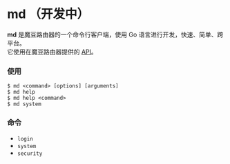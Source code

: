 md （开发中）
===========

__md__ 是魔豆路由器的一个命令行客户端，使用 Go 语言进行开发，快速、简单、跨平台。   
它使用在魔豆路由器提供的 [API](https://github.com/modouwifi/modouwifi-api)。


### 使用

```
$ md <command> [options] [arguments]
$ md help
$ md help <command>
$ md system
```


### 命令


* `login`
* `system`
* `security`